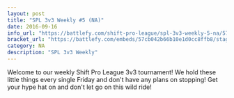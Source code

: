 ```yaml
---
layout: post
title: "SPL 3v3 Weekly #5 (NA)"
date: 2016-09-16
info_url: "https://battlefy.com/shift-pro-league/spl-3v3-weekly-5-na/57cb042b66b10e1d0cc8ffb8/info"
bracket_url: "https://battlefy.com/embeds/57cb042b66b10e1d0cc8ffb8/stage/57cb042b66b10e1d0cc8ffb9"
category: NA
description: "SPL 3v3 Weekly"
---
```


Welcome to our weekly Shift Pro League 3v3 tournament! We hold these little things every single Friday and don't have any plans on stopping! Get your hype hat on and don't let go on this wild ride!
